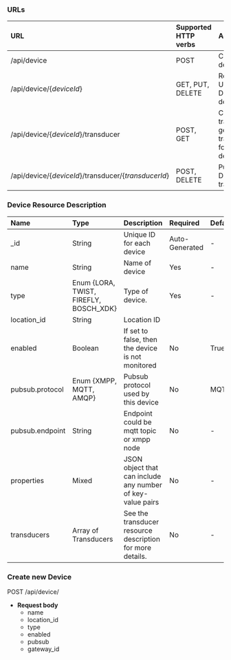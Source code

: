 ### URLs


|URL | Supported HTTP verbs| Action
|:----------|:-------|:-------------|
|/api/device |  POST| Create new device |
|/api/device/{*deviceId*} | GET, PUT, DELETE| Read, Update , Delete a device|
|/api/device/{*deviceId*}/transducer | POST, GET | Create new transducer, get all transducers for a given device|
|/api/device/{*deviceId*}/transducer/{*transducerId*}| POST,  DELETE| Publish to, Delete a transducer|

### Device Resource Description

| Name | Type | Description | Required | Default|
|:----------|:-----|:------------|:----|:--------|
|_id|String| Unique ID for each device| Auto-Generated| -|
|name|String| Name of device| Yes|-|
|type|Enum {LORA, TWIST, FIREFLY, BOSCH_XDK}| Type of device.| Yes | -|
|location_id| String| Location ID |
|enabled | Boolean| If set to false, then the device is not monitored| No | True|
|pubsub.protocol| Enum {XMPP, MQTT, AMQP}| Pubsub protocol used by this device | No |MQTT|
|pubsub.endpoint| String| Endpoint could be mqtt topic or xmpp node| No |-|
|properties | Mixed| JSON object that can include any number of key-value pairs| No|-|
|transducers| Array of Transducers | See the transducer resource description for more details.| No|-|


### Create new Device

<span class ="operation">POST /api/device/ </span>

- **Request body**
    * name
    * location_id
    * type
    * enabled
    * pubsub
    * gateway_id

